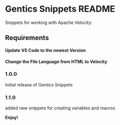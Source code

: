 # Gentics Snippets README

Snippets for working with Apache Velocity:

## Requirements

#### Update VS Code to the newest Version
#### Change the File Language from HTML to Velocity

### 1.0.0

Initial release of Gentics Snippets

### 1.1.0

added new snippets for creating variables and macros

**Enjoy!**
